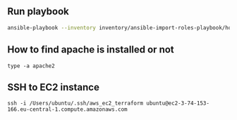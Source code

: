 ## Run playbook

```bash
ansible-playbook --inventory inventory/ansible-import-roles-playbook/hosts ansible-import-roles-playbook.yml
```


## How to find apache is installed or not 

```
type -a apache2 
```


## SSH to EC2 instance

```
ssh -i /Users/ubuntu/.ssh/aws_ec2_terraform ubuntu@ec2-3-74-153-166.eu-central-1.compute.amazonaws.com
```
